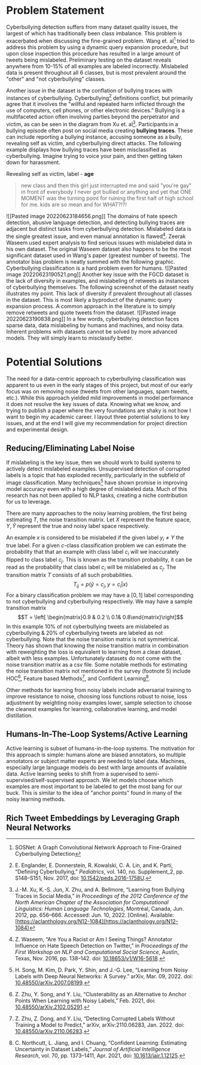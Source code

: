 # Problem Statement 
Cyberbullying detection suffers from many dataset quality issues, the largest of which has traditionally been class imbalance. This problem is exacerbated when discussing the fine-grained problem. Wang et. al[^1] tried to address this problem by using a dynamic query expansion procedure, but upon close inspection this procedure has resulted in a large amount of tweets being mislabeled. Preliminary testing on the dataset reveals anywhere from 10-15% of all examples are labeled incorrectly. Mislabeled data is present throughout all 6 classes, but is most prevalent around the "other" and "not cyberbullying" classes. 

Another issue in the dataset is the conflation of bullying traces with instances of cyberbullying. Cyberbullying[^2] definitions conflict, but primarily agree that it involves the "willful and repeated harm inflicted through the use of computers, cell phones, or other electronic devices." Bullying is a multifaceted action often involving parties beyond the perpetrator and victim, as can be seen in the diagram from  Xu et. al[^3]. Participants in a bullying episode often post on social media creating **bullying traces**. These can include reporting a bullying instance, accusing someone as a bully, revealing self as victim, and cyberbullying direct attacks. The following example displays how bullying traces have been misclassified as cyberbullying. Imagine trying to voice your pain, and then getting taken down for harassment. 

Revealing self as victim, label - **age**
> new class and then this girl just interrupted me and said "you're gay" in front of everybody I never got bullied or anything and yet that ONE MOMENT was the turning point for ruining the first half of high school for me. kids are so mean and for WHAT?!?!


![[Pasted image 20220623184656.png]]
The domains of hate speech detection, abusive language detection, and detecting bullying traces are adjacent but distinct tasks from cyberbullying detection. Mislabeled data is the single greatest issue, and even manual annotation is flawed[^4]. Zeerak Waseem used expert analysis to find serious issues with mislabeled data in his own dataset. The original Waseem dataset also happens to be the most significant dataset used in Wang's paper (greatest number of tweets). The annotator bias problem is neatly summed with the following graphic. Cyberbullying classification is a hard problem even for humans. 
![[Pasted image 20220623190521.png]]
Another key issue with the FGCD dataset is the lack of diversity in examples, and mislabeling of retweets as instances of cyberbullying themselves. The following screenshot of the dataset neatly illustrates my point. This lack of diversity if prevalent throughout all classes in the dataset. This is most likely a byproduct of the dynamic query expansion process. A common approach in the literature is to simply remove retweets and quote tweets from the dataset. 
![[Pasted image 20220623190838.png]]
In a few words, cyberbullying detection faces sparse data, data mislabeling by humans and machines, and noisy data. Inherent problems with datasets cannot be solved by more advanced models. They will simply learn to misclassify better. 

# Potential Solutions 
The need for a data-centric approach to cyberbullying classification was apparent to us even in the early stages of this project, but most of our early focus was on removing noise (tweets from other languages, spam tweets, etc.). While this approach yielded mild improvements in model performance it does not resolve the key issues of data. Knowing what we know, and trying to publish a paper where the very foundations are shaky is not how I want to begin my academic career. I layout three potential solutions to key issues, and at the end I will give my recommendation for project direction and experimental design. 
## Reducing/Eliminating Label Noise
If mislabeling is the key issue, then we should work to build systems to actively detect mislabeled examples. Unsupervised detection of corrupted labels is a topic that has exploded recently, particularly in the subfield of image classification. Many techniques[^5] have shown promise in improving model accuracy even with a high degree of mislabeled data. Much of this research has not been applied to NLP tasks, creating a niche contribution for us to leverage. 

There are many approaches to the noisy learning problem, the first being estimating $T$, the noise transition matrix. Let $X$ represent the feature space, $Y, \tilde Y$ represent the true and noisy label space respectively. 

An example $x$ is considered to be mislabeled if the given label $y_i \neq Y$ the true label. For a given $c$-class classification problem we can estimate the probability that that an example with class label $c_i$ will we inaccurately flipped to class label $c_j$. This is known as the transition probability, it can be read as the probability that class label $c_i$ will be mislabeled as $c_j$. The transition matrix $T$ consists of all such probabilities. 
$$T_{ij} = p(\tilde y = c_j, y = c_i |x)$$
For a binary classification problem we may have a $[0,1]$ label corresponding to not cyberbullying and cyberbullying respectively. We may have a sample transition matrix
$$T = \left[ \begin{matrix}0.9 & 0.2 \\ 0.1& 0.8\end{matrix}\right]$$
In this example 10% of not cyberbullying tweets are mislabeled as cyberbullying & 20% of cyberbullying tweets are labeled as not cyberbullying. Note that the noise transition matrix is not symmetrical. Theory has shown that knowing the noise transition matrix in combination with reweighting the loss is equivalent to learning from a clean dataset, albeit with less examples. Unfortunately datasets do not come with the noise transition matrix as a csv file. Some notable methods for estimating the noise transition matrix not mentioned in the survey (footnote 5) include HOC[^6], Feature based Methods[^7], and Confident Learning[^8]. 

Other methods for learning from noisy labels include adversarial training to improve resistance to noise, choosing loss functions robust to noise, loss adjustment by weighting noisy examples lower, sample selection to choose the cleanest examples for learning, collaborative learning, and model distillation. 

## Humans-In-The-Loop Systems/Active Learning
Active learning is subset of humans-in-the-loop systems. The motivation for this approach is simple: humans alone are biased annotators, so multiple annotators or subject matter experts are needed to label data. Machines, especially large language models do best with large amounts of available data. Active learning seeks to shift from a supervised to semi-supervised/self-supervised approach. We let models choose which examples are most important to be labeled to get the most bang for our buck. This is similar to the idea of "anchor points" found in many of the noisy learning methods. 

## Rich Tweet Embeddings by Leveraging Graph Neural Networks 

[^1]: SOSNet: A Graph Convolutional Network Approach to Fine-Grained Cyberbullying Detection
[^2]: E. Englander, E. Donnerstein, R. Kowalski, C. A. Lin, and K. Parti, “Defining Cyberbullying,” _Pediatrics_, vol. 140, no. Supplement_2, pp. S148–S151, Nov. 2017, doi: [10.1542/peds.2016-1758U](https://doi.org/10.1542/peds.2016-1758U).
[^3]: J.-M. Xu, K.-S. Jun, X. Zhu, and A. Bellmore, “Learning from Bullying Traces in Social Media,” in _Proceedings of the 2012 Conference of the North American Chapter of the Association for Computational Linguistics: Human Language Technologies_, Montréal, Canada, Jun. 2012, pp. 656–666. Accessed: Jun. 10, 2022. [Online]. Available: [https://aclanthology.org/N12-1084](https://aclanthology.org/N12-1084)
[^4]: Z. Waseem, “Are You a Racist or Am I Seeing Things? Annotator Influence on Hate Speech Detection on Twitter,” in _Proceedings of the First Workshop on NLP and Computational Social Science_, Austin, Texas, Nov. 2016, pp. 138–142. doi: [10.18653/v1/W16-5618](https://doi.org/10.18653/v1/W16-5618).
[^5]: H. Song, M. Kim, D. Park, Y. Shin, and J.-G. Lee, “Learning from Noisy Labels with Deep Neural Networks: A Survey.” arXiv, Mar. 09, 2022. doi: [10.48550/arXiv.2007.08199](https://doi.org/10.48550/arXiv.2007.08199).
[^6]: Z. Zhu, Y. Song, and Y. Liu, “Clusterability as an Alternative to Anchor Points When Learning with Noisy Labels,” Feb. 2021, doi: [10.48550/arXiv.2102.05291](https://doi.org/10.48550/arXiv.2102.05291).
[^7]: Z. Zhu, Z. Dong, and Y. Liu, “Detecting Corrupted Labels Without Training a Model to Predict,” arXiv, arXiv:2110.06283, Jan. 2022. doi: [10.48550/arXiv.2110.06283](https://doi.org/10.48550/arXiv.2110.06283).
[^8]: C. Northcutt, L. Jiang, and I. Chuang, “Confident Learning: Estimating Uncertainty in Dataset Labels,” _Journal of Artificial Intelligence Research_, vol. 70, pp. 1373–1411, Apr. 2021, doi: [10.1613/jair.1.12125](https://doi.org/10.1613/jair.1.12125).